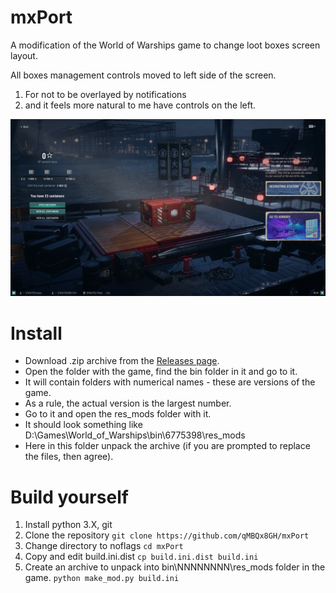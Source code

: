 # mxPort

A modification of the World of Warships game to change loot boxes screen layout.

All boxes management controls moved to left side of the screen.
1. For not to be overlayed by notifications
1. and it feels more natural to me have controls on the left.

![demo](img/demo.jpg)

# Install

- Download .zip archive from the [Releases page](https://github.com/qMBQx8GH/noflags/releases).
- Open the folder with the game, find the bin folder in it and go to it.
- It will contain folders with numerical names - these are versions of the game.
- As a rule, the actual version is the largest number.
- Go to it and open the res_mods folder with it.
- It should look something like D:\Games\World_of_Warships\bin\6775398\res_mods
- Here in this folder unpack the archive (if you are prompted to replace the files, then agree).

# Build yourself

1. Install python 3.X, git
1. Clone the repository
```git clone https://github.com/qMBQx8GH/mxPort```
1. Change directory to noflags
```cd mxPort```
1. Copy and edit build.ini.dist
```cp build.ini.dist build.ini```
1. Create an archive to unpack into bin\NNNNNNNN\res_mods folder in the game.
```python make_mod.py build.ini```
